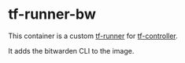 # tf-runner-bw

This container is a custom [tf-runner](https://weaveworks.github.io/tf-controller/use_tf_controller/to_provision_resources_with_customized_Runner_Pods/#customize-runner-pod-image) for [tf-controller](https://github.com/weaveworks/tf-controller).

It adds the bitwarden CLI to the image.
